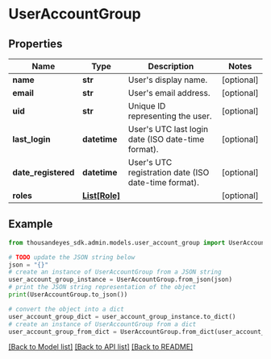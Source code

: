 # UserAccountGroup


## Properties

Name | Type | Description | Notes
------------ | ------------- | ------------- | -------------
**name** | **str** | User&#39;s display name. | [optional] 
**email** | **str** | User&#39;s email address. | [optional] 
**uid** | **str** | Unique ID representing the user. | [optional] 
**last_login** | **datetime** | User&#39;s UTC last login date (ISO date-time format). | [optional] 
**date_registered** | **datetime** | User&#39;s UTC registration date (ISO date-time format). | [optional] 
**roles** | [**List[Role]**](Role.md) |  | [optional] 

## Example

```python
from thousandeyes_sdk.admin.models.user_account_group import UserAccountGroup

# TODO update the JSON string below
json = "{}"
# create an instance of UserAccountGroup from a JSON string
user_account_group_instance = UserAccountGroup.from_json(json)
# print the JSON string representation of the object
print(UserAccountGroup.to_json())

# convert the object into a dict
user_account_group_dict = user_account_group_instance.to_dict()
# create an instance of UserAccountGroup from a dict
user_account_group_from_dict = UserAccountGroup.from_dict(user_account_group_dict)
```
[[Back to Model list]](../README.md#documentation-for-models) [[Back to API list]](../README.md#documentation-for-api-endpoints) [[Back to README]](../README.md)


